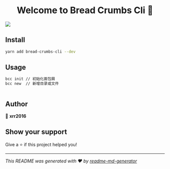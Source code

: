 <h1 align="center">Welcome to Bread Crumbs Cli 👋</h1>
<p>
  <img src="https://img.shields.io/badge/version-0.0.1-blue.svg?cacheSeconds=2592000" />
</p>

## Install

```sh
yarn add bread-crumbs-cli --dev
```

## Usage

```sh
bcc init // 初始化面包屑
bcc new  // 新增目录或文件
```

```vue

```

## Author

👤 **xrr2016**

## Show your support

Give a ⭐️ if this project helped you!

---

_This README was generated with ❤️ by [readme-md-generator](https://github.com/kefranabg/readme-md-generator)_
